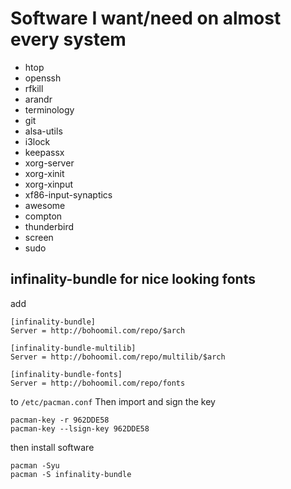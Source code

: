 # Software I want/need on almost every system
- htop
- openssh
- rfkill
- arandr
- terminology
- git
- alsa-utils
- i3lock
- keepassx
- xorg-server
- xorg-xinit
- xorg-xinput
- xf86-input-synaptics
- awesome
- compton
- thunderbird
- screen
- sudo

## infinality-bundle for nice looking fonts
add
```
[infinality-bundle]
Server = http://bohoomil.com/repo/$arch

[infinality-bundle-multilib]
Server = http://bohoomil.com/repo/multilib/$arch

[infinality-bundle-fonts]
Server = http://bohoomil.com/repo/fonts
```
to `/etc/pacman.conf`
Then import and sign the key
```
pacman-key -r 962DDE58
pacman-key --lsign-key 962DDE58
```
then install software
```
pacman -Syu
pacman -S infinality-bundle
```
